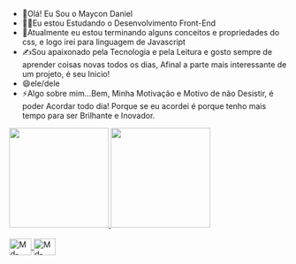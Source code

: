 - 👋Olá! Eu Sou o Maycon Daniel 
- 🕵️‍♂️Eu estou Estudando o Desenvolvimento Front-End
- 🌱Atualmente eu estou terminando alguns conceitos e propriedades do css, e logo irei para linguagem de Javascript
- ✍Sou apaixonado pela Tecnologia e pela Leitura e gosto sempre de aprender coisas novas todos os dias, Afinal a parte mais interessante de um projeto, é seu Inicio!
- 😄ele/dele
- ⚡Algo sobre mim...Bem, Minha Motivação e Motivo de não Desistir, é poder Acordar todo dia! Porque se eu  acordei é porque tenho mais tempo para  ser Brilhante e Inovador. 

<div>
  <a href="https://beacons.ai/maycondaniel"> 
  <img height="180em" src="https://github-readme-stats.vercel.app/api?username=maycondaniel&show_icons=true&theme=dark&include_all_commits=true&count_private=true"/>
  <img height="180em" src="https://github-readme-stats.vercel.app/api/top-langs/?username=maycondaniel&layout=compact&langs_count=16&theme=dark"/>
</div>
<div style="display: inline_block"><br>
<img align="center" alt="Md-Html" height="30" width="40"  src="https://cdn.jsdelivr.net/gh/devicons/devicon@latest/icons/html5/html5-original.svg" />
<img align="center" alt="Md-Css" height="30" width="40"   src="https://cdn.jsdelivr.net/gh/devicons/devicon@latest/icons/css3/css3-original.svg" />
               
          
          
